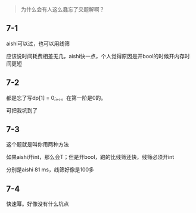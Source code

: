 > 为什么会有人这么蠢忘了交题解啊？

## 7-1

aishi可以过，也可以用线筛

应该说时间耗费相差无几，aishi快一点，个人觉得原因是开bool的时候开内存时间更短

## 7-2

都是忘了写dp[1] = 0;。。。在第一阶是0的。

可把我坑到了

## 7-3

这个题就是叫你用两种方法

如果aishi开int，那么会T；但是开bool，跑的比线筛还快，线筛必须开int

分别是aishi 81 ms，线筛好像是100多

## 7-4

快速幂。好像没有什么坑点